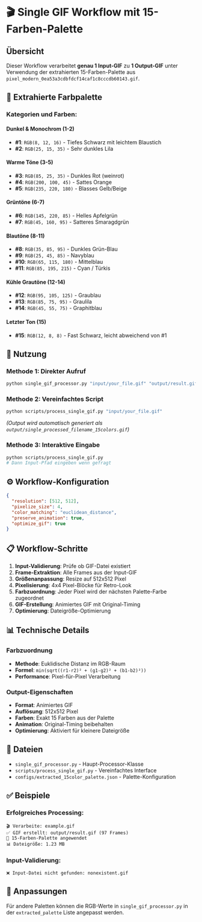 # 🎬 Single GIF Workflow mit 15-Farben-Palette

## Übersicht

Dieser Workflow verarbeitet **genau 1 Input-GIF** zu **1 Output-GIF** unter Verwendung der extrahierten 15-Farben-Palette aus `pixel_modern_0ea53a3cdbfdcf14caf1c8cccdb60143.gif`.

## 🎨 Extrahierte Farbpalette

### Kategorien und Farben:

#### Dunkel & Monochrom (1-2)

- **#1**: `RGB(8, 12, 16)` - Tiefes Schwarz mit leichtem Blaustich
- **#2**: `RGB(25, 15, 35)` - Sehr dunkles Lila

#### Warme Töne (3-5)

- **#3**: `RGB(85, 25, 35)` - Dunkles Rot (weinrot)
- **#4**: `RGB(200, 100, 45)` - Sattes Orange
- **#5**: `RGB(235, 220, 180)` - Blasses Gelb/Beige

#### Grüntöne (6-7)

- **#6**: `RGB(145, 220, 85)` - Helles Apfelgrün
- **#7**: `RGB(45, 160, 95)` - Satteres Smaragdgrün

#### Blautöne (8-11)

- **#8**: `RGB(35, 85, 95)` - Dunkles Grün-Blau
- **#9**: `RGB(25, 45, 85)` - Navyblau
- **#10**: `RGB(65, 115, 180)` - Mittelblau
- **#11**: `RGB(85, 195, 215)` - Cyan / Türkis

#### Kühle Grautöne (12-14)

- **#12**: `RGB(95, 105, 125)` - Graublau
- **#13**: `RGB(85, 75, 95)` - Graulila
- **#14**: `RGB(45, 55, 75)` - Graphitblau

#### Letzter Ton (15)

- **#15**: `RGB(12, 8, 8)` - Fast Schwarz, leicht abweichend von #1

## 🚀 Nutzung

### Methode 1: Direkter Aufruf

```bash
python single_gif_processor.py "input/your_file.gif" "output/result.gif"
```

### Methode 2: Vereinfachtes Script

```bash
python scripts/process_single_gif.py "input/your_file.gif"
```

_(Output wird automatisch generiert als `output/single_processed_filename_15colors.gif`)_

### Methode 3: Interaktive Eingabe

```bash
python scripts/process_single_gif.py
# Dann Input-Pfad eingeben wenn gefragt
```

## ⚙️ Workflow-Konfiguration

```json
{
  "resolution": [512, 512],
  "pixelize_size": 4,
  "color_matching": "euclidean_distance",
  "preserve_animation": true,
  "optimize_gif": true
}
```

## 📋 Workflow-Schritte

1. **Input-Validierung**: Prüfe ob GIF-Datei existiert
2. **Frame-Extraktion**: Alle Frames aus der Input-GIF
3. **Größenanpassung**: Resize auf 512x512 Pixel
4. **Pixelisierung**: 4x4 Pixel-Blöcke für Retro-Look
5. **Farbzuordnung**: Jeder Pixel wird der nächsten Palette-Farbe zugeordnet
6. **GIF-Erstellung**: Animiertes GIF mit Original-Timing
7. **Optimierung**: Dateigröße-Optimierung

## 📊 Technische Details

### Farbzuordnung

- **Methode**: Euklidische Distanz im RGB-Raum
- **Formel**: `min(sqrt((r1-r2)² + (g1-g2)² + (b1-b2)²))`
- **Performance**: Pixel-für-Pixel Verarbeitung

### Output-Eigenschaften

- **Format**: Animiertes GIF
- **Auflösung**: 512x512 Pixel
- **Farben**: Exakt 15 Farben aus der Palette
- **Animation**: Original-Timing beibehalten
- **Optimierung**: Aktiviert für kleinere Dateigröße

## 📁 Dateien

- `single_gif_processor.py` - Haupt-Processor-Klasse
- `scripts/process_single_gif.py` - Vereinfachtes Interface
- `configs/extracted_15color_palette.json` - Palette-Konfiguration

## ✅ Beispiele

### Erfolgreiches Processing:

```
🎬 Verarbeite: example.gif
✅ GIF erstellt: output/result.gif (97 Frames)
🎨 15-Farben-Palette angewendet
📊 Dateigröße: 1.23 MB
```

### Input-Validierung:

```
❌ Input-Datei nicht gefunden: nonexistent.gif
```

## 🔧 Anpassungen

Für andere Paletten können die RGB-Werte in `single_gif_processor.py` in der `extracted_palette` Liste angepasst werden.

